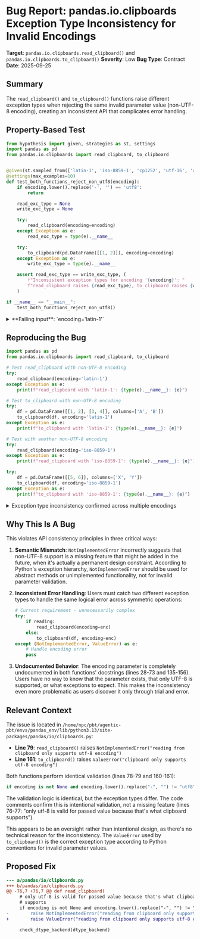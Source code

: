 # Bug Report: pandas.io.clipboards Exception Type Inconsistency for Invalid Encodings

**Target**: `pandas.io.clipboards.read_clipboard()` and `pandas.io.clipboards.to_clipboard()`
**Severity**: Low
**Bug Type**: Contract
**Date**: 2025-09-25

## Summary

The `read_clipboard()` and `to_clipboard()` functions raise different exception types when rejecting the same invalid parameter value (non-UTF-8 encoding), creating an inconsistent API that complicates error handling.

## Property-Based Test

```python
from hypothesis import given, strategies as st, settings
import pandas as pd
from pandas.io.clipboards import read_clipboard, to_clipboard


@given(st.sampled_from(['latin-1', 'iso-8859-1', 'cp1252', 'utf-16', 'ascii']))
@settings(max_examples=10)
def test_both_functions_reject_non_utf8(encoding):
    if encoding.lower().replace('-', '') == 'utf8':
        return

    read_exc_type = None
    write_exc_type = None

    try:
        read_clipboard(encoding=encoding)
    except Exception as e:
        read_exc_type = type(e).__name__

    try:
        to_clipboard(pd.DataFrame([[1, 2]]), encoding=encoding)
    except Exception as e:
        write_exc_type = type(e).__name__

    assert read_exc_type == write_exc_type, (
        f"Inconsistent exception types for encoding '{encoding}': "
        f"read_clipboard raises {read_exc_type}, to_clipboard raises {write_exc_type}"
    )

if __name__ == "__main__":
    test_both_functions_reject_non_utf8()
```

<details>

<summary>
**Failing input**: `encoding='latin-1'`
</summary>
```
Traceback (most recent call last):
  File "/home/npc/pbt/agentic-pbt/worker_/23/hypo.py", line 31, in <module>
    test_both_functions_reject_non_utf8()
    ~~~~~~~~~~~~~~~~~~~~~~~~~~~~~~~~~~~^^
  File "/home/npc/pbt/agentic-pbt/worker_/23/hypo.py", line 7, in test_both_functions_reject_non_utf8
    @settings(max_examples=10)
                   ^^^
  File "/home/npc/miniconda/lib/python3.13/site-packages/hypothesis/core.py", line 2124, in wrapped_test
    raise the_error_hypothesis_found
  File "/home/npc/pbt/agentic-pbt/worker_/23/hypo.py", line 25, in test_both_functions_reject_non_utf8
    assert read_exc_type == write_exc_type, (
           ^^^^^^^^^^^^^^^^^^^^^^^^^^^^^^^
AssertionError: Inconsistent exception types for encoding 'latin-1': read_clipboard raises NotImplementedError, to_clipboard raises ValueError
Falsifying example: test_both_functions_reject_non_utf8(
    encoding='latin-1',
)
```
</details>

## Reproducing the Bug

```python
import pandas as pd
from pandas.io.clipboards import read_clipboard, to_clipboard

# Test read_clipboard with non-UTF-8 encoding
try:
    read_clipboard(encoding='latin-1')
except Exception as e:
    print(f"read_clipboard with 'latin-1': {type(e).__name__}: {e}")

# Test to_clipboard with non-UTF-8 encoding
try:
    df = pd.DataFrame([[1, 2], [3, 4]], columns=['A', 'B'])
    to_clipboard(df, encoding='latin-1')
except Exception as e:
    print(f"to_clipboard with 'latin-1': {type(e).__name__}: {e}")

# Test with another non-UTF-8 encoding
try:
    read_clipboard(encoding='iso-8859-1')
except Exception as e:
    print(f"read_clipboard with 'iso-8859-1': {type(e).__name__}: {e}")

try:
    df = pd.DataFrame([[5, 6]], columns=['X', 'Y'])
    to_clipboard(df, encoding='iso-8859-1')
except Exception as e:
    print(f"to_clipboard with 'iso-8859-1': {type(e).__name__}: {e}")
```

<details>

<summary>
Exception type inconsistency confirmed across multiple encodings
</summary>
```
read_clipboard with 'latin-1': NotImplementedError: reading from clipboard only supports utf-8 encoding
to_clipboard with 'latin-1': ValueError: clipboard only supports utf-8 encoding
read_clipboard with 'iso-8859-1': NotImplementedError: reading from clipboard only supports utf-8 encoding
to_clipboard with 'iso-8859-1': ValueError: clipboard only supports utf-8 encoding
```
</details>

## Why This Is A Bug

This violates API consistency principles in three critical ways:

1. **Semantic Mismatch**: `NotImplementedError` incorrectly suggests that non-UTF-8 support is a missing feature that might be added in the future, when it's actually a permanent design constraint. According to Python's exception hierarchy, `NotImplementedError` should be used for abstract methods or unimplemented functionality, not for invalid parameter validation.

2. **Inconsistent Error Handling**: Users must catch two different exception types to handle the same logical error across symmetric operations:
   ```python
   # Current requirement - unnecessarily complex
   try:
       if reading:
           read_clipboard(encoding=enc)
       else:
           to_clipboard(df, encoding=enc)
   except (NotImplementedError, ValueError) as e:
       # Handle encoding error
       pass
   ```

3. **Undocumented Behavior**: The encoding parameter is completely undocumented in both functions' docstrings (lines 28-73 and 135-156). Users have no way to know that the parameter exists, that only UTF-8 is supported, or what exceptions to expect. This makes the inconsistency even more problematic as users discover it only through trial and error.

## Relevant Context

The issue is located in `/home/npc/pbt/agentic-pbt/envs/pandas_env/lib/python3.13/site-packages/pandas/io/clipboards.py`:

- **Line 79**: `read_clipboard()` raises `NotImplementedError("reading from clipboard only supports utf-8 encoding")`
- **Line 161**: `to_clipboard()` raises `ValueError("clipboard only supports utf-8 encoding")`

Both functions perform identical validation (lines 78-79 and 160-161):
```python
if encoding is not None and encoding.lower().replace("-", "") != "utf8":
```

The validation logic is identical, but the exception types differ. The code comments confirm this is intentional validation, not a missing feature (lines 76-77: "only utf-8 is valid for passed value because that's what clipboard supports").

This appears to be an oversight rather than intentional design, as there's no technical reason for the inconsistency. The `ValueError` used by `to_clipboard()` is the correct exception type according to Python conventions for invalid parameter values.

## Proposed Fix

```diff
--- a/pandas/io/clipboards.py
+++ b/pandas/io/clipboards.py
@@ -76,7 +76,7 @@ def read_clipboard(
     # only utf-8 is valid for passed value because that's what clipboard
     # supports
     if encoding is not None and encoding.lower().replace("-", "") != "utf8":
-        raise NotImplementedError("reading from clipboard only supports utf-8 encoding")
+        raise ValueError("reading from clipboard only supports utf-8 encoding")

     check_dtype_backend(dtype_backend)
```